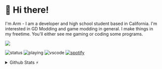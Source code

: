 # 👋 Hi there!

I'm Arm - I am a developer and high school student based in California. I'm interested in GD Modding and game modding in general. I make things in my freetime. You'll either see me gaming or coding some programs.

<img src="https://skillicons.dev/icons?i=html,js,c,css,python,nim" />

![status](https://api.statusbadges.me/badge/status/825803913462284328)
![playing](https://api.statusbadges.me/badge/playing/825803913462284328)
![vscode](https://api.statusbadges.me/badge/vscode/825803913462284328)
[![spotify](https://api.statusbadges.me/badge/spotify/825803913462284328)](https://api.statusbadges.me/openspotify/825803913462284328)

<details>
  <summary>Github Stats ⚡</summary>
  
  <a href="#">![Github stats](https://github-readme-stats.vercel.app/api?username=xytrux&theme=blueberry&count_private=true&hide_border=true&line_height=20)</a>
  <a href="#">![Top Langs](https://github-readme-stats.vercel.app/api/top-langs/?username=xytrux&layout=compact&theme=blueberry&count_private=true&hide_border=true&hide=batchfile)</a>
</details>
